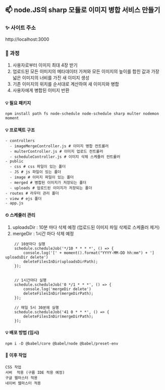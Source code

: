 ## 📫 node.JS의 sharp 모듈로 이미지 병합 서비스 만들기

### ✨ 사이트 주소
http://localhost:3000

### 📌 과정
1. 사용자로부터 이미지 최대 4장 받기
2. 업로드된 모든 이미지의 메타데이터 가져와 모든 이미지의 높이를 합친 값과 가장 넓은 이미지의 너비를 가진 새 이미지 생성
3. 기존 이미지의 위치를 순서대로 계산하여 새 이미지와 병합
4. 사용자에게 병합된 이미지 반환

#### 💡 필요 패키지
```
npm install path fs node-schedule node-schedule sharp multer nodemon moment
```
#### 💡 프로젝트 구조
```
- controllers
  - imageMergeController.js # 이미지 병합 컨트롤러
  - multerController.js # 이미지 업로드 컨트롤러
  - scheduleController.js # 이미지 삭제 스케쥴러 컨트롤러
- public
  - css # css 파일이 있는 폴더
  - JS # js 파일이 있는 폴더
  - image # 이미지 파일이 있는 폴더
  - merged # 병합된 이미지가 저장되는 폴더
  - uploads # 업로드된 이미지가 저장되는 폴더
- routes # 라우터 관리 폴더
- view # ejs 폴더
- app.js
```

#### ⏲ 스케쥴러 관리
1. uploadsDir : 10분 마다 삭제 예정 (업로드된 이미지 파일 삭제로 스케줄러 제거)
2. mergeDir : 1시간 마다 삭제 예정
```
    // 10분마다 실행
    schedule.scheduleJob('*/10 * * * *', () => {
        console.log('[' + moment().format("YYYY-MM-DD hh:mm") + '] uploadsDir delete')
        deleteFilesInDir(uploadsDirPath);
    });


    // 1시간마다 실행
    schedule.scheduleJob('0 */1 * * *', () => {
        console.log('mergeDir delete')
        deleteFilesInDir(mergeDirPath);
    });

    // 매일 5시 30분에 실행
    schedule.scheduleJob('41 0 * * *', () => {
        deleteFilesInDir(mergeDirPath);
    });
```


#### 💡 배포 방법 (임시)
```
npm i -D @babel/core @babel/node @babel/preset-env
```

#### 💬 이후 작업
```
CSS 작업
서버  적용 (구름 IDE 적용 예정)
구글 웹마스터 적용
네이버 웹마스터 적용
```